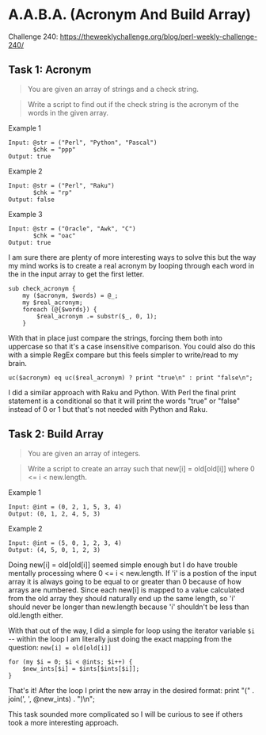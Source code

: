 # A.A.B.A. (Acronym And Build Array)

Challenge 240: https://theweeklychallenge.org/blog/perl-weekly-challenge-240/

## Task 1: Acronym

> You are given an array of strings and a check string.

> Write a script to find out if the check string is the acronym of the words in the given array.

Example 1
```
Input: @str = ("Perl", "Python", "Pascal")
       $chk = "ppp"
Output: true
```

Example 2
```
Input: @str = ("Perl", "Raku")
       $chk = "rp"
Output: false
```

Example 3
```
Input: @str = ("Oracle", "Awk", "C")
       $chk = "oac"
Output: true
```

I am sure there are plenty of more interesting ways to solve this but the way my mind works is to create a real acronym by looping through each word in the in the input array to get the first letter.

```
sub check_acronym {
    my ($acronym, $words) = @_;
    my $real_acronym;
    foreach (@{$words}) {
        $real_acronym .= substr($_, 0, 1);
    }
```

With that in place just compare the strings, forcing them both into uppercase so that it's a case insensitive comparison. You could also do this with a simple RegEx compare but this feels simpler to write/read to my brain.

```
uc($acronym) eq uc($real_acronym) ? print "true\n" : print "false\n";
```

I did a similar approach with Raku and Python. With Perl the final print statement is a conditional so that it will print the words "true" or "false" instead of 0 or 1 but that's not needed with Python and Raku. 

## Task 2: Build Array

> You are given an array of integers.

> Write a script to create an array such that new[i] = old[old[i]] where 0 <= i < new.length.

Example 1
```
Input: @int = (0, 2, 1, 5, 3, 4)
Output: (0, 1, 2, 4, 5, 3)
```
Example 2
```
Input: @int = (5, 0, 1, 2, 3, 4)
Output: (4, 5, 0, 1, 2, 3)
```

Doing new[i] = old[old[i]] seemed simple enough but I do have trouble mentally processing where 0 <= i < new.length. If 'i' is a postion of the input array it is always going to be equal to or greater than 0 because of how arrays are numbered. Since each new[i] is mapped to a value calculated from the old array they should naturally end up the same length, so 'i' should never be longer than new.length because 'i' shouldn't be less than old.length either.

With that out of the way, I did a simple for loop using the iterator variable `$i` -- within the loop I am literally just doing the exact mapping from the question: `new[i] = old[old[i]]`

```
for (my $i = 0; $i < @ints; $i++) {
    $new_ints[$i] = $ints[$ints[$i]];
}
```

That's it! After the loop I print the new array in the desired format:
print "(" . join(', ', @new_ints) . ")\n";

This task sounded more complicated so I will be curious to see if others took a more interesting approach.